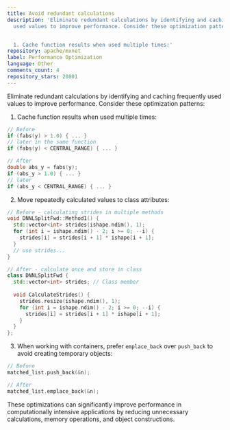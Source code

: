 ```yaml
---
title: Avoid redundant calculations
description: 'Eliminate redundant calculations by identifying and caching frequently
  used values to improve performance. Consider these optimization patterns:


  1. Cache function results when used multiple times:'
repository: apache/mxnet
label: Performance Optimization
language: Other
comments_count: 4
repository_stars: 20801
---
```


Eliminate redundant calculations by identifying and caching frequently used values to improve performance. Consider these optimization patterns:

1. Cache function results when used multiple times:
```cpp
// Before
if (fabs(y) > 1.0) { ... }
// later in the same function
if (fabs(y) < CENTRAL_RANGE) { ... }

// After
double abs_y = fabs(y);
if (abs_y > 1.0) { ... }
// later
if (abs_y < CENTRAL_RANGE) { ... }
```

2. Move repeatedly calculated values to class attributes:
```cpp
// Before - calculating strides in multiple methods
void DNNLSplitFwd::Method1() {
  std::vector<int> strides(ishape.ndim(), 1);
  for (int i = ishape.ndim() - 2; i >= 0; --i) {
    strides[i] = strides[i + 1] * ishape[i + 1];
  }
  // use strides...
}

// After - calculate once and store in class
class DNNLSplitFwd {
  std::vector<int> strides; // Class member
  
  void CalculateStrides() {
    strides.resize(ishape.ndim(), 1);
    for (int i = ishape.ndim() - 2; i >= 0; --i) {
      strides[i] = strides[i + 1] * ishape[i + 1];
    }
  }
};
```

3. When working with containers, prefer `emplace_back` over `push_back` to avoid creating temporary objects:
```cpp
// Before
matched_list.push_back(&n);

// After
matched_list.emplace_back(&n);
```

These optimizations can significantly improve performance in computationally intensive applications by reducing unnecessary calculations, memory operations, and object constructions.
